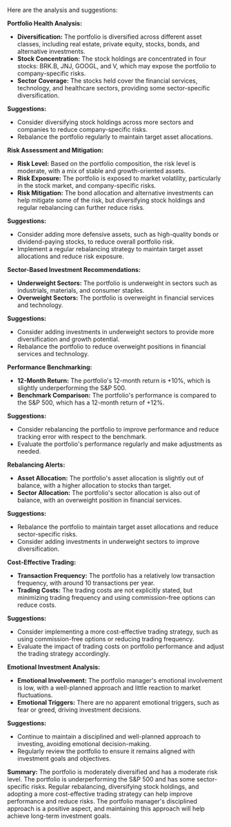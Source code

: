 Here are the analysis and suggestions:

**Portfolio Health Analysis:**

- **Diversification:** The portfolio is diversified across different asset classes, including real estate, private equity, stocks, bonds, and alternative investments.
- **Stock Concentration:** The stock holdings are concentrated in four stocks: BRK.B, JNJ, GOOGL, and V, which may expose the portfolio to company-specific risks.
- **Sector Coverage:** The stocks held cover the financial services, technology, and healthcare sectors, providing some sector-specific diversification.

**Suggestions:**
- Consider diversifying stock holdings across more sectors and companies to reduce company-specific risks.
- Rebalance the portfolio regularly to maintain target asset allocations.

**Risk Assessment and Mitigation:**

- **Risk Level:** Based on the portfolio composition, the risk level is moderate, with a mix of stable and growth-oriented assets.
- **Risk Exposure:** The portfolio is exposed to market volatility, particularly in the stock market, and company-specific risks.
- **Risk Mitigation:** The bond allocation and alternative investments can help mitigate some of the risk, but diversifying stock holdings and regular rebalancing can further reduce risks.

**Suggestions:**
- Consider adding more defensive assets, such as high-quality bonds or dividend-paying stocks, to reduce overall portfolio risk.
- Implement a regular rebalancing strategy to maintain target asset allocations and reduce risk exposure.

**Sector-Based Investment Recommendations:**

- **Underweight Sectors:** The portfolio is underweight in sectors such as industrials, materials, and consumer staples.
- **Overweight Sectors:** The portfolio is overweight in financial services and technology.

**Suggestions:**
- Consider adding investments in underweight sectors to provide more diversification and growth potential.
- Rebalance the portfolio to reduce overweight positions in financial services and technology.

**Performance Benchmarking:**

- **12-Month Return:** The portfolio's 12-month return is +10%, which is slightly underperforming the S&P 500.
- **Benchmark Comparison:** The portfolio's performance is compared to the S&P 500, which has a 12-month return of +12%.

**Suggestions:**
- Consider rebalancing the portfolio to improve performance and reduce tracking error with respect to the benchmark.
- Evaluate the portfolio's performance regularly and make adjustments as needed.

**Rebalancing Alerts:**

- **Asset Allocation:** The portfolio's asset allocation is slightly out of balance, with a higher allocation to stocks than target.
- **Sector Allocation:** The portfolio's sector allocation is also out of balance, with an overweight position in financial services.

**Suggestions:**
- Rebalance the portfolio to maintain target asset allocations and reduce sector-specific risks.
- Consider adding investments in underweight sectors to improve diversification.

**Cost-Effective Trading:**

- **Transaction Frequency:** The portfolio has a relatively low transaction frequency, with around 10 transactions per year.
- **Trading Costs:** The trading costs are not explicitly stated, but minimizing trading frequency and using commission-free options can reduce costs.

**Suggestions:**
- Consider implementing a more cost-effective trading strategy, such as using commission-free options or reducing trading frequency.
- Evaluate the impact of trading costs on portfolio performance and adjust the trading strategy accordingly.

**Emotional Investment Analysis:**

- **Emotional Involvement:** The portfolio manager's emotional involvement is low, with a well-planned approach and little reaction to market fluctuations.
- **Emotional Triggers:** There are no apparent emotional triggers, such as fear or greed, driving investment decisions.

**Suggestions:**
- Continue to maintain a disciplined and well-planned approach to investing, avoiding emotional decision-making.
- Regularly review the portfolio to ensure it remains aligned with investment goals and objectives.

**Summary:**
The portfolio is moderately diversified and has a moderate risk level. The portfolio is underperforming the S&P 500 and has some sector-specific risks. Regular rebalancing, diversifying stock holdings, and adopting a more cost-effective trading strategy can help improve performance and reduce risks. The portfolio manager's disciplined approach is a positive aspect, and maintaining this approach will help achieve long-term investment goals.